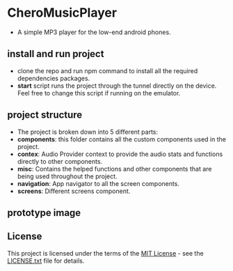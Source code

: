 ﻿# CheroMusicPlayer
- A simple MP3 player for the low-end android phones.

## install and run project
- clone the repo and run npm command to install all the required dependencies packages.
- **start** script runs the project through the tunnel directly on the device. Feel free to change this script if running on the emulator.

## project structure
- The project is broken down into 5 different parts:
- **components**: this folder contains all the custom components used in the project.
- **contex**: Audio Provider context to provide the audio stats and functions directly to other components.
- **misc**: Contains the helped functions and other components that are being used throughout the project.
- **navigation**: App navigator to all the screen components.
- **screens**: Different screens component.

## prototype image

## License
This project is licensed under the terms of the [MIT License](./LICENSE) - see the [LICENSE.txt](./LICENSE) file for details.
